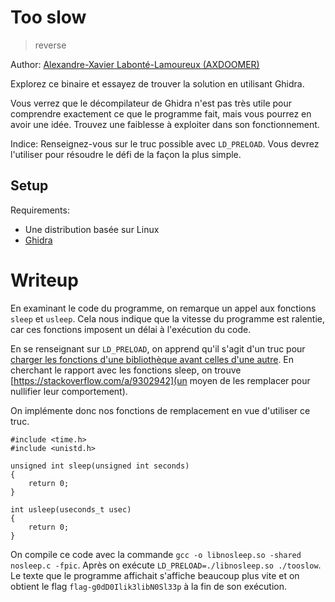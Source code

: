 # Too slow

> reverse

Author: [Alexandre-Xavier Labonté-Lamoureux (AXDOOMER)](https://github.com/axdoomer)

Explorez ce binaire et essayez de trouver la solution en utilisant Ghidra.

Vous verrez que le décompilateur de Ghidra n'est pas très utile pour comprendre exactement ce que le programme fait, mais vous pourrez en avoir une idée. Trouvez une faiblesse à exploiter dans son fonctionnement.

Indice: Renseignez-vous sur le truc possible avec `LD_PRELOAD`. Vous devrez l'utiliser pour résoudre le défi de la façon la plus simple.

## Setup

Requirements:
- Une distribution basée sur Linux
- [Ghidra](https://ghidra-sre.org/)

# Writeup

En examinant le code du programme, on remarque un appel aux fonctions `sleep` et `usleep`. Cela nous indique que la vitesse du programme est ralentie, car ces fonctions imposent un délai à l'exécution du code. 

En se renseignant sur `LD_PRELOAD`, on apprend qu'il s'agit d'un truc pour [charger les fonctions d'une bibliothèque avant celles d'une autre](https://stackoverflow.com/a/426260). En cherchant le rapport avec les fonctions sleep, on trouve [https://stackoverflow.com/a/9302942](un moyen de les remplacer pour nullifier leur comportement).

On implémente donc nos fonctions de remplacement en vue d'utiliser ce truc.

```
#include <time.h>
#include <unistd.h>

unsigned int sleep(unsigned int seconds)
{
	return 0;
}

int usleep(useconds_t usec)
{
	return 0;
}
```

On compile ce code avec la commande `gcc -o libnosleep.so -shared nosleep.c -fpic`. Après on exécute `LD_PRELOAD=./libnosleep.so ./tooslow`. Le texte que le programme affichait s'affiche beaucoup plus vite et on obtient le flag `flag-g0dD0Ilik3libN0Sl33p` à la fin de son exécution. 

